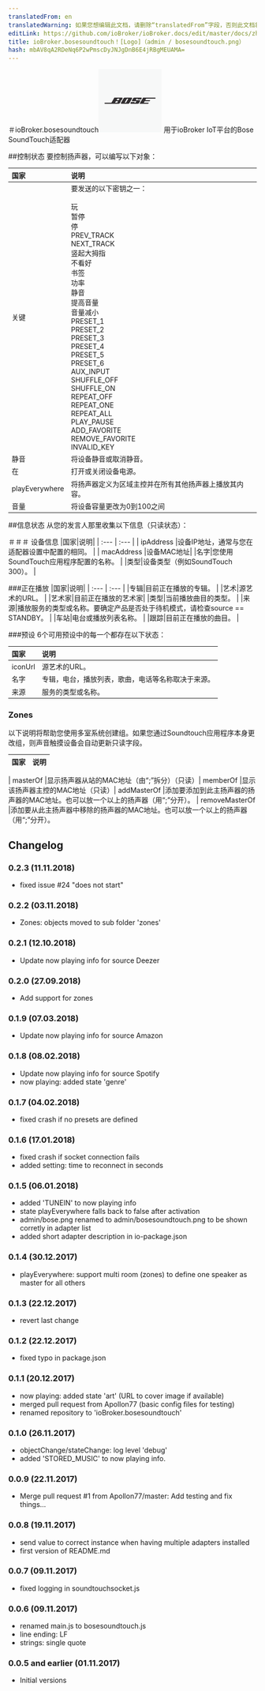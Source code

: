 ```yaml
---
translatedFrom: en
translatedWarning: 如果您想编辑此文档，请删除“translatedFrom”字段，否则此文档将再次自动翻译
editLink: https://github.com/ioBroker/ioBroker.docs/edit/master/docs/zh-cn/adapterref/iobroker.bosesoundtouch/README.md
title: ioBroker.bosesoundtouch！[Logo]（admin / bosesoundtouch.png）
hash: mbAV8qA2RDeNq6P2wPmscDyJNJgDnB6E4jRBgMEUAMA=
---
```

＃ioBroker.bosesoundtouch![商标](../../../en/adapterref/iobroker.bosesoundtouch/admin/bosesoundtouch.png)
用于ioBroker IoT平台的Bose SoundTouch适配器

##控制状态
要控制扬声器，可以编写以下对象：

|国家|说明|
| :---           | :---        |
|关键|要发送的以下密钥之一： <br><br>玩<br>暂停<br>停<br> PREV_TRACK <br> NEXT_TRACK <br>竖起大拇指<br>不看好<br>书签<br>功率<br>静音<br>提高音量<br>音量减小<br> PRESET_1 <br> PRESET_2 <br> PRESET_3 <br> PRESET_4 <br> PRESET_5 <br> PRESET_6 <br> AUX_INPUT <br> SHUFFLE_OFF <br> SHUFFLE_ON <br> REPEAT_OFF <br> REPEAT_ONE <br> REPEAT_ALL <br> PLAY_PAUSE <br> ADD_FAVORITE <br> REMOVE_FAVORITE <br> INVALID_KEY |
|静音|将设备静音或取消静音。 |
|在|打开或关闭设备电源。 |
| playEverywhere |将扬声器定义为区域主控并在所有其他扬声器上播放其内容。 |
|音量|将设备容量更改为0到100之间

##信息状态
从您的发言人那里收集以下信息（只读状态）：

＃＃＃ 设备信息
|国家|说明|
| :---       | :---        |
| ipAddress |设备IP地址，通常与您在适配器设置中配置的相同。 |
| macAddress |设备MAC地址|
|名字|您使用SoundTouch应用程序配置的名称。 |
|类型|设备类型（例如SoundTouch 300）。 |

###正在播放
|国家|说明|
| :---       | :---        |
|专辑|目前正在播放的专辑。 |
|艺术|源艺术的URL。 |
|艺术家|目前正在播放的艺术家|
|类型|当前播放曲目的类型。 |
|来源|播放服务的类型或名称。要确定产品是否处于待机模式，请检查source == STANDBY。 |
|车站|电台或播放列表名称。 |
|跟踪|目前正在播放的曲目。 |

###预设
6个可用预设中的每一个都存在以下状态：

|国家|说明|
| :---       | :---        |
| iconUrl |源艺术的URL。 |
|名字|专辑，电台，播放列表，歌曲，电话等名称取决于来源。 |
|来源|服务的类型或名称。 |

### Zones
以下说明将帮助您使用多室系统创建组。如果您通过Soundtouch应用程序本身更改组，则声音触摸设备会自动更新只读字段。

|国家|说明|
| :---       | :---        |

| masterOf |显示扬声器从站的MAC地址（由“;”拆分）（只读）| memberOf |显示该扬声器主控的MAC地址（只读）| addMasterOf |添加要添加到此主扬声器的扬声器的MAC地址。也可以放一个以上的扬声器（用“;”分开）。
| removeMasterOf |添加要从此主扬声器中移除的扬声器的MAC地址。也可以放一个以上的扬声器（用“;”分开）。

## Changelog

### 0.2.3 (11.11.2018)
* fixed issue #24 "does not start"
 
### 0.2.2 (03.11.2018)
* Zones: objects moved to sub folder 'zones'

### 0.2.1 (12.10.2018)
* Update now playing info for source Deezer

### 0.2.0 (27.09.2018)
* Add support for zones

### 0.1.9 (07.03.2018)
* Update now playing info for source Amazon

### 0.1.8 (08.02.2018)
* Update now playing info for source Spotify
* now playing: added state 'genre'

### 0.1.7 (04.02.2018)
* fixed crash if no presets are defined

### 0.1.6 (17.01.2018)
* fixed crash if socket connection fails
* added setting: time to reconnect in seconds

### 0.1.5 (06.01.2018)
* added 'TUNEIN' to now playing info
* state playEverywhere falls back to false after activation
* admin/bose.png renamed to admin/bosesoundtouch.png to be shown corretly in adapter list
* added short adapter description in io-package.json

### 0.1.4 (30.12.2017)
* playEverywhere: support multi room (zones) to define one speaker as master for all others

### 0.1.3 (22.12.2017)
* revert last change

### 0.1.2 (22.12.2017)
* fixed typo in package.json

### 0.1.1 (20.12.2017)
* now playing: added state 'art' (URL to cover image if available)
* merged pull request from Apollon77 (basic config files for testing)
* renamed repository to 'ioBroker.bosesoundtouch'

### 0.1.0 (26.11.2017)
* objectChange/stateChange: log level 'debug'
* added 'STORED_MUSIC' to now playing info.

### 0.0.9 (22.11.2017)
* Merge pull request #1 from Apollon77/master: Add testing and fix things...

### 0.0.8 (19.11.2017)
* send value to correct instance when having multiple adapters installed
* first version of README.md

### 0.0.7 (09.11.2017)
* fixed logging in soundtouchsocket.js

### 0.0.6 (09.11.2017)
* renamed main.js to bosesoundtouch.js
* line ending: LF
* strings: single quote

### 0.0.5 and earlier (01.11.2017)
* Initial versions
